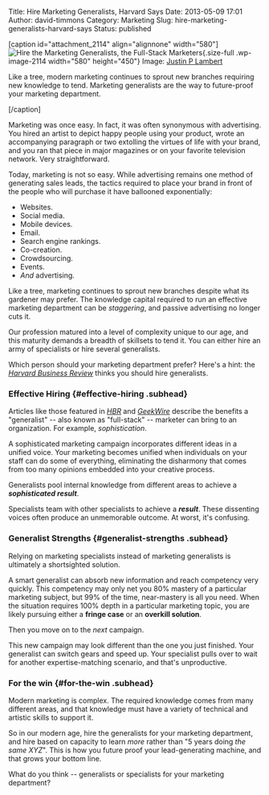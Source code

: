 Title: Hire Marketing Generalists, Harvard Says
Date: 2013-05-09 17:01
Author: david-timmons
Category: Marketing
Slug: hire-marketing-generalists-harvard-says
Status: published

\[caption id="attachment\_2114" align="alignnone" width="580"\]![Hire
the Marketing Generalists, the Full-Stack
Marketers](http://david.timmons.io/wp-content/uploads/2013/05/hire-marketing-generalists-harvard-says0.jpg "Hire Marketing Generalists, Harvard Says"){.size-full
.wp-image-2114 width="580" height="450"} Image: [Justin P
Lambert](http://www.flickr.com/photos/justinplwrites/5311302376/ "'UG' by Justin P Lambert")

Like a tree, modern marketing continues to sprout new branches requiring
new knowledge to tend. Marketing generalists are the way to future-proof
your marketing department.

\[/caption\]

Marketing was once easy. In fact, it was often synonymous with
advertising. You hired an artist to depict happy people using your
product, wrote an accompanying paragraph or two extolling the virtues of
life with your brand, and you ran that piece in major magazines or on
your favorite television network. Very straightforward.

Today, marketing is not so easy. While advertising remains one method of
generating sales leads, the tactics required to place your brand in
front of the people who will purchase it have ballooned exponentially:

-   Websites.
-   Social media.
-   Mobile devices.
-   Email.
-   Search engine rankings.
-   Co-creation.
-   Crowdsourcing.
-   Events.
-   *And* advertising.

Like a tree, marketing continues to sprout new branches despite what its
gardener may prefer. The knowledge capital required to run an effective
marketing department can be *staggering*, and passive advertising no
longer cuts it.

Our profession matured into a level of complexity unique to our age, and
this maturity demands a breadth of skillsets to tend it. You can either
hire an army of specialists or hire several generalists.

Which person should your marketing department prefer? Here's a hint: the
[*Harvard Business
Review*](http://blogs.hbr.org/cs/2012/06/all_hail_the_generalist.html "Click here to read 'All Hail the Generalist' at the Harvard Business Review website.")
thinks you should hire generalists.

### Effective Hiring {#effective-hiring .subhead}

Articles like those featured in
[*HBR*](http://blogs.hbr.org/cs/2012/06/all_hail_the_generalist.html "Click here to read 'All Hail the Generalist' at the Harvard Business Review website.")
and
[*GeekWire*](http://www.geekwire.com/2013/commentary-startup-marketing-minds-aka-fullstack-marketers/ "Click here to read about 'full-stack marketers' at GeekWire.")
describe the benefits a "generalist" -- also known as "full-stack" --
marketer can bring to an organization. For example, *sophistication*.

A sophisticated marketing campaign incorporates different ideas in a
unified voice. Your marketing becomes unified when individuals on your
staff can do some of everything, eliminating the disharmony that comes
from too many opinions embedded into your creative process.

Generalists pool internal knowledge from different areas to achieve a
***sophisticated result***.

Specialists team with other specialists to achieve a ***result***. These
dissenting voices often produce an unmemorable outcome. At worst, it's
confusing.

### Generalist Strengths {#generalist-strengths .subhead}

Relying on marketing specialists instead of marketing generalists is
ultimately a shortsighted solution.

A smart generalist can absorb new information and reach competency very
quickly. This competency may only net you 80% mastery of a particular
marketing subject, but 99% of the time, near-mastery is all you need.
When the situation requires 100% depth in a particular marketing topic,
you are likely pursuing either a **fringe case** or an **overkill
solution**.

Then you move on to the *next* campaign.

This new campaign may look different than the one you just finished.
Your generalist can switch gears and speed up. Your specialist pulls
over to wait for another expertise-matching scenario, and that's
unproductive.

### For the win {#for-the-win .subhead}

Modern marketing is complex. The required knowledge comes from many
different areas, and that knowledge must have a variety of technical and
artistic skills to support it.

So in our modern age, hire the generalists for your marketing
department, and hire based on capacity to learn *more* rather than "5
years doing *the same XYZ*". This is how you future proof your
lead-generating machine, and that grows your bottom line.

What do you think -- generalists or specialists for your marketing
department?
